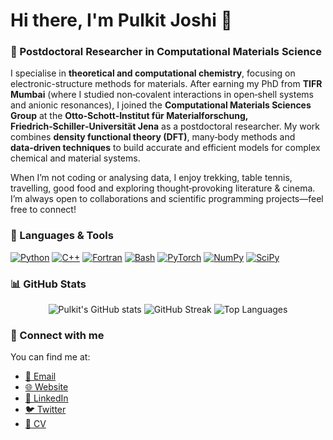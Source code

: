 # Hi there, I'm **Pulkit Joshi** 👋

### 🧪 Postdoctoral Researcher in Computational Materials Science

I specialise in **theoretical and computational chemistry**, focusing on electronic-structure methods for materials.  After earning my PhD from **TIFR Mumbai** (where I studied non‑covalent interactions in open‑shell systems and anionic resonances), I joined the **Computational Materials Sciences Group** at the **Otto‑Schott‑Institut für Materialforschung, Friedrich‑Schiller‑Universität Jena** as a postdoctoral researcher.  My work combines **density functional theory (DFT)**, many‑body methods and **data‑driven techniques** to build accurate and efficient models for complex chemical and material systems.

When I’m not coding or analysing data, I enjoy trekking, table tennis, travelling, good food and exploring thought‑provoking literature & cinema. I’m always open to collaborations and scientific programming projects—feel free to connect!

### 🔧 Languages & Tools

<!-- Badges for languages and tools: these icons automatically update via shields.io -->

<a href="https://www.python.org" target="_blank"><img src="https://img.shields.io/badge/Python-3776AB?style=for-the-badge&logo=python&logoColor=white" alt="Python" /></a>
<a href="https://isocpp.org/" target="_blank"><img src="https://img.shields.io/badge/C++-00599C?style=for-the-badge&logo=c%2B%2B&logoColor=white" alt="C++" /></a>
<a href="https://fortran-lang.org" target="_blank"><img src="https://img.shields.io/badge/Fortran-734f96?style=for-the-badge&logo=fortran&logoColor=white" alt="Fortran" /></a>
<a href="https://www.gnu.org/software/bash/" target="_blank"><img src="https://img.shields.io/badge/Bash-4EAA25?style=for-the-badge&logo=gnubash&logoColor=white" alt="Bash" /></a>
<a href="https://pytorch.org" target="_blank"><img src="https://img.shields.io/badge/PyTorch-ee4c2c?style=for-the-badge&logo=pytorch&logoColor=white" alt="PyTorch" /></a>
<a href="https://numpy.org" target="_blank"><img src="https://img.shields.io/badge/NumPy-013243?style=for-the-badge&logo=numpy&logoColor=white" alt="NumPy" /></a>
<a href="https://scipy.org" target="_blank"><img src="https://img.shields.io/badge/SciPy-8CAAE6?style=for-the-badge&logo=scipy&logoColor=white" alt="SciPy" /></a>


### 📊 GitHub Stats

<!-- GitHub Readme stats & streaks: these images update dynamically for your username -->
<p align="center">
  <img src="https://github-readme-stats.vercel.app/api?username=joshipulkit&show_icons=true&theme=default&count_private=true" alt="Pulkit's GitHub stats" />
  <img src="https://github-readme-streak-stats.herokuapp.com/?user=joshipulkit&theme=default" alt="GitHub Streak" />
  <img src="https://github-readme-stats.vercel.app/api/top-langs/?username=joshipulkit&layout=compact&theme=default" alt="Top Languages" />
</p>

### 🔗 Connect with me

You can find me at:

- [📧 Email](mailto:pulkitjoshi896@gmail.com)
- [🌐 Website](https://sites.google.com/view/pulkitjoshi)
- [💼 LinkedIn](https://www.linkedin.com/in/pulkitjoshi/)
- [🐦 Twitter](https://twitter.com/joshipulkit_)
- [📃 CV](https://sites.google.com/view/pulkitjoshi/about)

<!-- Feel free to update or extend any of the above links. -->
